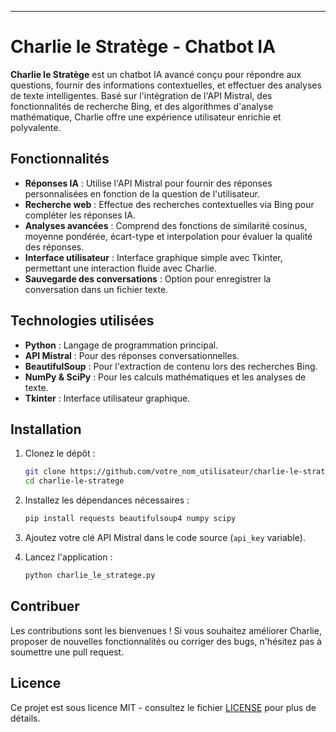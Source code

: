  

---

# Charlie le Stratège - Chatbot IA

**Charlie le Stratège** est un chatbot IA avancé conçu pour répondre aux questions, fournir des informations contextuelles, et effectuer des analyses de texte intelligentes. Basé sur l'intégration de l'API Mistral, des fonctionnalités de recherche Bing, et des algorithmes d'analyse mathématique, Charlie offre une expérience utilisateur enrichie et polyvalente.

## Fonctionnalités

- **Réponses IA** : Utilise l'API Mistral pour fournir des réponses personnalisées en fonction de la question de l'utilisateur.
- **Recherche web** : Effectue des recherches contextuelles via Bing pour compléter les réponses IA.
- **Analyses avancées** : Comprend des fonctions de similarité cosinus, moyenne pondérée, écart-type et interpolation pour évaluer la qualité des réponses.
- **Interface utilisateur** : Interface graphique simple avec Tkinter, permettant une interaction fluide avec Charlie.
- **Sauvegarde des conversations** : Option pour enregistrer la conversation dans un fichier texte.

## Technologies utilisées

- **Python** : Langage de programmation principal.
- **API Mistral** : Pour des réponses conversationnelles.
- **BeautifulSoup** : Pour l'extraction de contenu lors des recherches Bing.
- **NumPy & SciPy** : Pour les calculs mathématiques et les analyses de texte.
- **Tkinter** : Interface utilisateur graphique.

## Installation

1. Clonez le dépôt :
   ```bash
   git clone https://github.com/votre_nom_utilisateur/charlie-le-stratege.git
   cd charlie-le-stratege
   ```
2. Installez les dépendances nécessaires :
   ```bash
   pip install requests beautifulsoup4 numpy scipy
   ```

3. Ajoutez votre clé API Mistral dans le code source (`api_key` variable).

4. Lancez l'application :
   ```bash
   python charlie_le_stratege.py
   ```

## Contribuer

Les contributions sont les bienvenues ! Si vous souhaitez améliorer Charlie, proposer de nouvelles fonctionnalités ou corriger des bugs, n'hésitez pas à soumettre une pull request.

## Licence

Ce projet est sous licence MIT - consultez le fichier [LICENSE](LICENSE) pour plus de détails.
 
